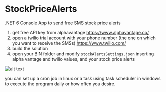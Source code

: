 # StockPriceAlerts
.NET 6 Console App to send free SMS stock price alerts

1) get free API key from alphavantage https://www.alphavantage.co/
2) open a twilio trial account with your phone number (the one on which you want to receive the SMSs) https://www.twilio.com/
3) build the solution
4) open your BIN folder and modify `stockAlertsSettings.json` inserting alpha vantage and twilio values, and your stock price alerts

![alt text](https://maciti.github.io/assets/StockPriceAlerts/settings.png)

you can set up a cron job in linux or a task using task scheduler in windows to execute the program daily or how often you desire.







